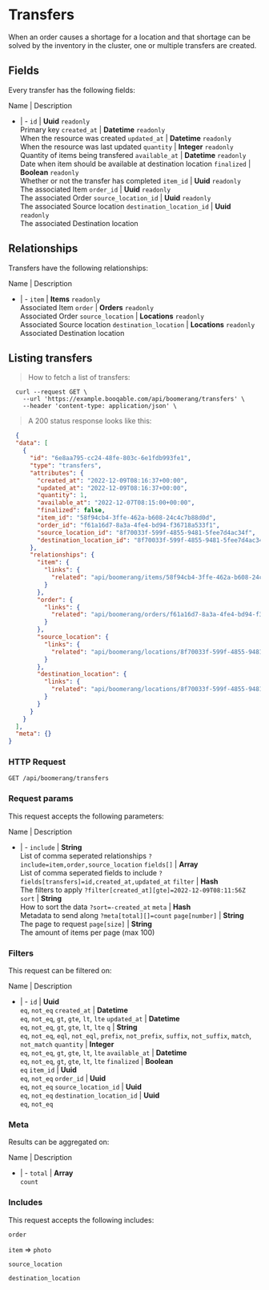 # Transfers

When an order causes a shortage for a location and that shortage can be solved by the inventory in the cluster, one or multiple transfers are created.

## Fields
Every transfer has the following fields:

Name | Description
- | -
`id` | **Uuid** `readonly`<br>Primary key
`created_at` | **Datetime** `readonly`<br>When the resource was created
`updated_at` | **Datetime** `readonly`<br>When the resource was last updated
`quantity` | **Integer** `readonly`<br>Quantity of items being transfered
`available_at` | **Datetime** `readonly`<br>Date when item should be available at destination location
`finalized` | **Boolean** `readonly`<br>Whether or not the transfer has completed
`item_id` | **Uuid** `readonly`<br>The associated Item
`order_id` | **Uuid** `readonly`<br>The associated Order
`source_location_id` | **Uuid** `readonly`<br>The associated Source location
`destination_location_id` | **Uuid** `readonly`<br>The associated Destination location


## Relationships
Transfers have the following relationships:

Name | Description
- | -
`item` | **Items** `readonly`<br>Associated Item
`order` | **Orders** `readonly`<br>Associated Order
`source_location` | **Locations** `readonly`<br>Associated Source location
`destination_location` | **Locations** `readonly`<br>Associated Destination location


## Listing transfers



> How to fetch a list of transfers:

```shell
  curl --request GET \
    --url 'https://example.booqable.com/api/boomerang/transfers' \
    --header 'content-type: application/json' \
```

> A 200 status response looks like this:

```json
  {
  "data": [
    {
      "id": "6e8aa795-cc24-48fe-803c-6e1fdb993fe1",
      "type": "transfers",
      "attributes": {
        "created_at": "2022-12-09T08:16:37+00:00",
        "updated_at": "2022-12-09T08:16:37+00:00",
        "quantity": 1,
        "available_at": "2022-12-07T08:15:00+00:00",
        "finalized": false,
        "item_id": "58f94cb4-3ffe-462a-b608-24c4c7b88d0d",
        "order_id": "f61a16d7-8a3a-4fe4-bd94-f36718a533f1",
        "source_location_id": "8f70033f-599f-4855-9481-5fee7d4ac34f",
        "destination_location_id": "8f70033f-599f-4855-9481-5fee7d4ac34f"
      },
      "relationships": {
        "item": {
          "links": {
            "related": "api/boomerang/items/58f94cb4-3ffe-462a-b608-24c4c7b88d0d"
          }
        },
        "order": {
          "links": {
            "related": "api/boomerang/orders/f61a16d7-8a3a-4fe4-bd94-f36718a533f1"
          }
        },
        "source_location": {
          "links": {
            "related": "api/boomerang/locations/8f70033f-599f-4855-9481-5fee7d4ac34f"
          }
        },
        "destination_location": {
          "links": {
            "related": "api/boomerang/locations/8f70033f-599f-4855-9481-5fee7d4ac34f"
          }
        }
      }
    }
  ],
  "meta": {}
}
```

### HTTP Request

`GET /api/boomerang/transfers`

### Request params

This request accepts the following parameters:

Name | Description
- | -
`include` | **String** <br>List of comma seperated relationships `?include=item,order,source_location`
`fields[]` | **Array** <br>List of comma seperated fields to include `?fields[transfers]=id,created_at,updated_at`
`filter` | **Hash** <br>The filters to apply `?filter[created_at][gte]=2022-12-09T08:11:56Z`
`sort` | **String** <br>How to sort the data `?sort=-created_at`
`meta` | **Hash** <br>Metadata to send along `?meta[total][]=count`
`page[number]` | **String** <br>The page to request
`page[size]` | **String** <br>The amount of items per page (max 100)


### Filters

This request can be filtered on:

Name | Description
- | -
`id` | **Uuid** <br>`eq`, `not_eq`
`created_at` | **Datetime** <br>`eq`, `not_eq`, `gt`, `gte`, `lt`, `lte`
`updated_at` | **Datetime** <br>`eq`, `not_eq`, `gt`, `gte`, `lt`, `lte`
`q` | **String** <br>`eq`, `not_eq`, `eql`, `not_eql`, `prefix`, `not_prefix`, `suffix`, `not_suffix`, `match`, `not_match`
`quantity` | **Integer** <br>`eq`, `not_eq`, `gt`, `gte`, `lt`, `lte`
`available_at` | **Datetime** <br>`eq`, `not_eq`, `gt`, `gte`, `lt`, `lte`
`finalized` | **Boolean** <br>`eq`
`item_id` | **Uuid** <br>`eq`, `not_eq`
`order_id` | **Uuid** <br>`eq`, `not_eq`
`source_location_id` | **Uuid** <br>`eq`, `not_eq`
`destination_location_id` | **Uuid** <br>`eq`, `not_eq`


### Meta

Results can be aggregated on:

Name | Description
- | -
`total` | **Array** <br>`count`


### Includes

This request accepts the following includes:

`order`


`item` => 
`photo`




`source_location`


`destination_location`





